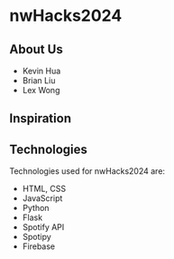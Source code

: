 # nwHacks2024

## About Us

* Kevin Hua
* Brian Liu
* Lex Wong

## Inspiration

## Technologies

Technologies used for nwHacks2024 are:

* HTML, CSS
* JavaScript
* Python
* Flask
* Spotify API
* Spotipy
* Firebase
